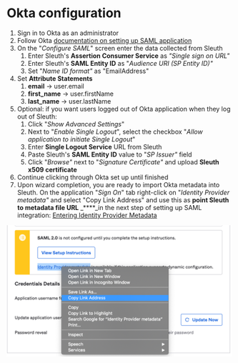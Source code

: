 # Okta configuration

1. Sign in to Okta as an administrator
2. Follow Okta [documentation on setting up SAML application](https://developer.okta.com/docs/guides/build-sso-integration/saml2/overview/#organizations)
3. On the "_Configure SAML_" screen enter the data collected from Sleuth 
   1. Enter Sleuth's **Assertion Consumer Service** as _"Single sign on URL"_ 
   2. Enter Sleuth's **SAML Entity ID** as "_Audience URI \(SP Entity ID\)"_
   3. Set "_Name ID format"_ as "EmailAddress"
4. Set **Attribute Statements**
   1. **email** -&gt; user.email
   2. **first\_name** -&gt; user.firstName
   3. **last\_name** -&gt; user.lastName
5. Optional: if you want users logged out of Okta application when they log out of Sleuth:
   1. Click "_Show Advanced Settings_"
   2. Next to "_Enable Single Logout_", select the checkbox "_Allow application to initiate Single Logout_"
   3. Enter **Single Logout Service** URL from Sleuth
   4. Paste Sleuth's **SAML Entity ID** value to "_SP Issuer"_ field
   5. Click "_Browse"_  next to "_Signature Certificate"_ and upload **Sleuth x509 certificate**
6. Continue clicking through Okta set up until finished
7. Upon wizard completion, you are ready to import Okta metadata into Sleuth. On the application "_Sign On_" tab right-click on "_Identity Provider metadata"_  and select "Copy Link Address" and use this as **point Sleuth to metadata file URL** _****_in the next step of setting up SAML integration: [Entering Identity Provider Metadata](./#entering-identity-provider-metadata)

![](../../../../.gitbook/assets/screenshot-2021-06-29-at-14.49.18.png)

